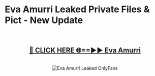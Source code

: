 # Eva Amurri Leaked Private Files & Pict - New Update
<br>
<div align="center">
<h2><a href="https://mediafilles.blogspot.com/?title=Eva_Amurri" rel="nofollow">🔴 CLICK HERE 🌐==►► Eva Amurri</a></h2>
<br>
<a href="https://mediafilles.blogspot.com/?title=Eva_Amurri" rel="nofollow" data-target="animated-image.originalLink"><img src="https://i.ibb.co.com/WyWwxjT/player-gif2.gif" alt="Eva Amurri Leaked OnlyFans" style="max-width: 100%; display: inline-block;" data-target="animated-image.originalImage"></a>
</div>
<br>